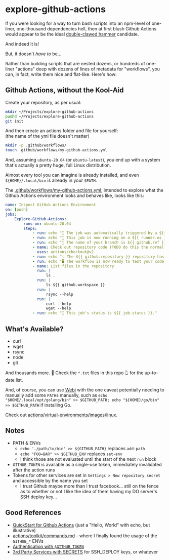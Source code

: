 # explore-github-actions

If you were looking for a way to turn bash scripts into an npm-level of
one-liner, one-thousand dependencies hell, then at first blush Github Actions
would appear to be the ideal [double-clawed hammer][hammer] candidate.

[hammer]: https://blog.codinghorror.com/the-php-singularity/

And indeed it is!

But, it doesn't _have to_ be...

Rather than building scripts that are nested dozens, or hundreds of one-liner
"actions" deep with dozens of lines of metadata for "workflows", you can, in
fact, write them nice and flat-like. Here's how:

## Github Actions, without the Kool-Aid

Create your repository, as per usual:

```bash
mkdir ~/Projects/explore-github-actions
pushd ~/Projects/explore-github-actions
git init
```

And then create an actions folder and file for yourself: \
(the name of the yml file doesn't matter)

```bash
mkdir -p .github/workflows/
touch .github/workflows/my-github-actions.yml
```

And, assuming `ubuntu-20.04` (or `ubuntu-latest`), you end up with a system
that's actually a pretty huge, full Linux distribution.

Almost every tool you can imagine is already installed, and even
`${HOME}/.local/bin` is already in your `$PATH`.

The [.github/workflows/my-github-actions.yml][ga], intended to explore what the
Github Actions environment looks and behaves like, looks like this:

[ga]:
    https://github.com/coolaj86/explore-github-actions/blob/master/.github/workflows/my-github-actions.yml

```yaml
name: Inspect GitHub Actions Environment
on: [push]
jobs:
    Explore-GitHub-Actions:
        runs-on: ubuntu-20.04
        steps:
            - run: echo "🎉 The job was automatically triggered by a ${{ github.event_name }} event."
            - run: echo "🐧 This job is now running on a ${{ runner.os }} server hosted by GitHub!"
            - run: echo "🔎 The name of your branch is ${{ github.ref }} and your repository is ${{ github.repository }}."
            - name: Check out repository code (TODO do this the normal way)
              uses: actions/checkout@v2
            - run: echo "💡 The ${{ github.repository }} repository has been cloned to the runner."
            - run: echo "🖥️ The workflow is now ready to test your code on the runner."
            - name: List files in the repository
              run: |
                  ls .
              run: |
                  ls ${{ github.workspace }}
              run: |
                  rsync --help
              run: |
                  curl --help
                  wget --help
            - run: echo "🍏 This job's status is ${{ job.status }}."
```

## What's Available?

-   curl
-   wget
-   rsync
-   node
-   git

And thousands more. 👀 Check the `*.txt` files in this repo 👆 for the
up-to-date list.

And, of course, you can use [Webi](https://webinstall.dev) with the one caveat
potentially needing to manually add some `PATH`s manually, such as
`echo "$HOME/.local/opt/golang/bin" >> $GITHUB_PATH; echo "${HOME}/go/bin" >> $GITHUB_PATH`
if installing Go.

Check out [actions/virtual-environments/images/linux][linuxes].

[linuxes]:
    https://github.com/actions/virtual-environments/blob/main/images/linux/Ubuntu2004-README.md

## Notes

-   PATH & ENVs
    -   `echo './path/to/bin' >> ${GITHUB_PATH}` replaces `add-path`
    -   `echo "FOO=BAR" >> $GITHUB_ENV` replaces `set-env`
    -   I think those are not evaluated until the start of the next `run` block
-   `GITHUB_TOKEN` is available as a single-use token, immediately invalidated
    after the action runs
-   Tokens for other services are set in `Settings > New repository secret` and
    accessible by the name you set
    -   I trust Github maybe more than I trust facebook... still on the fence as
        to whether or not I like the idea of them having my DO server's SSH
        deploy key...

## Good References

-   [QuickStart for Github Actions](https://docs.github.com/en/actions/quickstart)
    (just a "Hello, World" with echo, but illustrative)
-   [actions/toolkit/commands.md](https://github.com/actions/toolkit/blob/main/docs/commands.md#environment-files) -
    where I finally found the usage of the `GITHUB_*` ENVs
-   [Authentication with `$GITHUB_TOKEN`](https://docs.github.com/en/actions/reference/authentication-in-a-workflow?query=gist)
-   [3rd Party Services with SECRETS](https://docs.github.com/en/actions/reference/encrypted-secrets)
    for SSH_DEPLOY keys, or whatever
